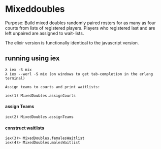 # Mixeddoubles

Purpose: Build mixed doubles randomly paired rosters for as many as four courts from lists of registered players.  Players who registered last and are left unpaired are assigned to wait-lists.

The elixir version is functionally identical to the javascript version.

## running using iex

    λ iex -S mix
    λ iex --werl -S mix (on windows to get tab-completion in the erlang terminal)
    
    Assign teams to courts and print waitlists:
    
    iex(1) MixedDoubles.assignCourts 

#### assign Teams 

    iex(2) MixedDoubles.assignTeams

#### construct waitlists

    iex(3)> MixedDoubles.femalesWaitlist
    iex(4)> MixedDoubles.malesWaitlist
